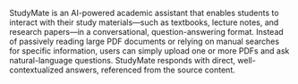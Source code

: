 StudyMate is an AI-powered academic assistant that enables students to interact with their
study materials—such as textbooks, lecture notes, and research papers—in a
conversational, question-answering format. Instead of passively reading large PDF
documents or relying on manual searches for specific information, users can simply upload
one or more PDFs and ask natural-language questions. StudyMate responds with direct,
well-contextualized answers, referenced from the source content.
